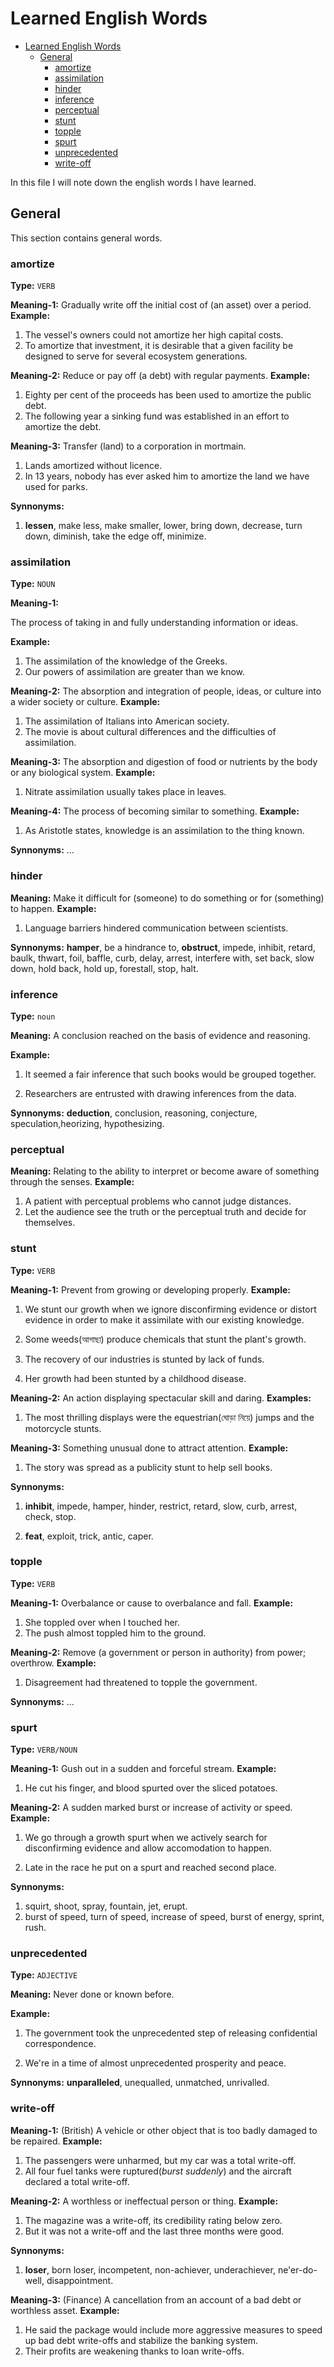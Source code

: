 # Learned English Words
<!-- TOC -->

- [Learned English Words](#learned-english-words)
    - [General](#general)
        - [amortize](#amortize)
        - [assimilation](#assimilation)
        - [hinder](#hinder)
        - [inference](#inference)
        - [perceptual](#perceptual)
        - [stunt](#stunt)
        - [topple](#topple)
        - [spurt](#spurt)
        - [unprecedented](#unprecedented)
        - [write-off](#write-off)

<!-- /TOC -->
In this file I will note down the english words I have learned.

## General

This section contains general words.

### amortize

**Type:** `VERB`

**Meaning-1:**
Gradually write off the initial cost of (an asset) over a period.
**Example:**

1. The vessel's owners could not amortize her high capital costs.
2. To amortize that investment, it is desirable that a given facility be designed to serve for several ecosystem generations.

**Meaning-2:**
Reduce or pay off (a debt) with regular payments.
**Example:**

1. Eighty per cent of the proceeds has been used to amortize the public debt.
2. The following year a sinking fund was established in an effort to amortize the debt.

**Meaning-3:**
Transfer (land) to a corporation in mortmain.

1. Lands amortized without licence.
2. In 13 years, nobody has ever asked him to amortize the land we have used for parks.

**Synnonyms:**

1. **lessen**, make less, make smaller, lower, bring down, decrease, turn down, diminish, take the edge off, minimize.

### assimilation

**Type:** `NOUN`

**Meaning-1:**

The process of taking in and fully understanding information or ideas.

**Example:**

1. The assimilation of the knowledge of the Greeks.
2. Our powers of assimilation are greater than we know.

**Meaning-2:**
The absorption and integration of people, ideas, or culture into a wider society or culture.
**Example:**

1. The assimilation of Italians into American society.
2. The movie is about cultural differences and the difficulties of assimilation.

**Meaning-3:**
The absorption and digestion of food or nutrients by the body or any biological system.
**Example:**

1. Nitrate assimilation usually takes place in leaves.

**Meaning-4:**
The process of becoming similar to something.
**Example:**

1. As Aristotle states, knowledge is an assimilation to the thing known.

**Synnonyms:**
...

### hinder

**Meaning:**
Make it difficult for (someone) to do something or for (something) to happen.
**Example:**

1. Language barriers hindered communication between scientists.

**Synnonyms:**
**hamper**, be a hindrance to, **obstruct**, impede, inhibit, retard, baulk, thwart, foil, baffle, curb, delay, arrest, interfere with, set back, slow down, hold back, hold up, forestall, stop, halt.


### inference

**Type:** `noun`

**Meaning:**
A conclusion reached on the basis of evidence and reasoning.

**Example:**

1. It seemed a fair inference that such books would be grouped together.

2. Researchers are entrusted with drawing inferences from the data.

**Synnonyms:**
**deduction**, conclusion, reasoning, conjecture, speculation,heorizing, hypothesizing.

### perceptual

**Meaning:**
Relating to the ability to interpret or become aware of something through the senses.
**Example:**

1. A patient with perceptual problems who cannot judge distances.
2. Let the audience see the truth or the perceptual truth and decide for themselves.

### stunt

**Type:** `VERB`

**Meaning-1:**
Prevent from growing or developing properly.
**Example:**

1. We stunt our growth when we ignore disconfirming evidence or distort evidence in order to make it assimilate with our existing knowledge.

2. Some weeds(আগাছা) produce chemicals that stunt the plant's growth.

3. The recovery of our industries is stunted by lack of funds.

4. Her growth had been stunted by a childhood disease.

**Meaning-2:**
An action displaying spectacular skill and daring.
**Examples:**

1. The most thrilling displays were the equestrian(ঘোড়া নিয়ে) jumps and the motorcycle stunts.

**Meaning-3:**
Something unusual done to attract attention.
**Example:**

1. The story was spread as a publicity stunt to help sell books.

**Synnonyms:**

1. **inhibit**, impede, hamper, hinder, restrict, retard, slow, curb, arrest, check, stop.

2. **feat**, exploit, trick, antic, caper.

### topple

**Type:** `VERB`

**Meaning-1:**
Overbalance or cause to overbalance and fall.
**Example:**

1. She toppled over when I touched her.
2. The push almost toppled him to the ground.

**Meaning-2:**
Remove (a government or person in authority) from power; overthrow.
**Example:**

1. Disagreement had threatened to topple the government.

**Synnonyms:**
...

### spurt

**Type:** `VERB/NOUN`

**Meaning-1:**
Gush out in a sudden and forceful stream.
**Example:**

1. He cut his finger, and blood spurted over the sliced potatoes.

**Meaning-2:**
A sudden marked burst or increase of activity or speed.
**Example:**

1. We go through a growth spurt when we actively search for disconfirming evidence and allow accomodation to happen.

2. Late in the race he put on a spurt and reached second place.

**Synnonyms:**

1. squirt, shoot, spray, fountain, jet, erupt.
2. burst of speed, turn of speed, increase of speed, burst of energy, sprint, rush.

### unprecedented

**Type:** `ADJECTIVE`

**Meaning:**
Never done or known before.

**Example:**

1. The government took the unprecedented step of releasing confidential correspondence.

2. We're in a time of almost unprecedented prosperity and peace.

**Synnonyms:**
**unparalleled**, unequalled, unmatched, unrivalled.

### write-off

**Meaning-1:** (British)
A vehicle or other object that is too badly damaged to be repaired.
**Example:**

1. The passengers were unharmed, but my car was a total write-off.
2. All four fuel tanks were ruptured(*burst suddenly*) and the aircraft declared a total write-off.

**Meaning-2:**
A worthless or ineffectual person or thing.
**Example:**

1. The magazine was a write-off, its credibility rating below zero.
2. But it was not a write-off and the last three months were good.

**Synnonyms:**

1. **loser**, born loser, incompetent, non-achiever, underachiever, ne'er-do-well, disappointment.

**Meaning-3:** (Finance)
A cancellation from an account of a bad debt or worthless asset.
**Example:**

1. He said the package would include more aggressive measures to speed up bad debt write-offs and stabilize the banking system.
2. Their profits are weakening thanks to loan write-offs.

<!-- ### template

**Type:** `..`

**Meaning:**
...

**Example:**

1. ...

2. ...

**Synnonyms:**
... -->